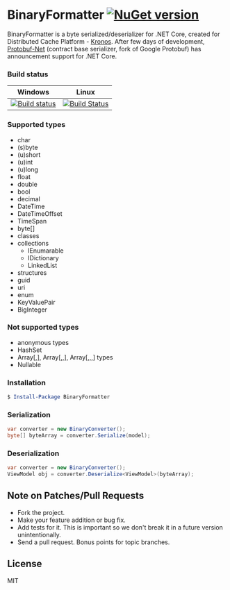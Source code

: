 # BinaryFormatter  [![NuGet version](https://badge.fury.io/nu/BinaryFormatter.svg)](https://badge.fury.io/nu/BinaryFormatter)
BinaryFormatter is a byte serialized/deserializer for .NET Core, created for Distributed Cache Platform - [Kronos][kronos-url]. After few days of development, [Protobuf-Net][protobuf-net-url] (contract base serializer, fork of Google Protobuf) has announcement  support for .NET Core. 

### Build status
| Windows |  Linux |
|:-------:|:------:|
|  [![Build status](https://ci.appveyor.com/api/projects/status/pklx6d4i71i8lbu4?svg=true)](https://ci.appveyor.com/project/LukaszPyrzyk/binaryformatter) | [![Build Status](https://travis-ci.org/lukasz-pyrzyk/BinaryFormatter.svg?branch=master)](https://travis-ci.org/lukasz-pyrzyk/BinaryFormatter) |



### Supported types
  - char
  - (s)byte
  - (u)short
  - (u)int
  - (u)long
  - float
  - double
  - bool
  - decimal
  - DateTime
  - DateTimeOffset
  - TimeSpan
  - byte[]
  - classes
  - collections
    - IEnumarable
    - IDictionary
    - LinkedList
  - structures
  - guid
  - uri
  - enum
  - KeyValuePair
  - BigInteger

 ### Not supported types
- anonymous types
- HashSet
- Array[,], Array[,,], Array[,,,] types
- Nullable

### Installation
```powershell
$ Install-Package BinaryFormatter
```

### Serialization
```cs
var converter = new BinaryConverter();
byte[] byteArray = converter.Serialize(model);
```    

### Deserialization
```cs
var converter = new BinaryConverter();
ViewModel obj = converter.Deserialize<ViewModel>(byteArray);
```    

## Note on Patches/Pull Requests

 * Fork the project.
 * Make your feature addition or bug fix.
 * Add tests for it. This is important so we don't break it in a future version unintentionally.
 * Send a pull request. Bonus points for topic branches.

License
----
MIT

   [kronos-url]: <https://github.com/lukasz-pyrzyk/Kronos>
   [protobuf-net-url]: <https://github.com/mgravell/protobuf-net>

